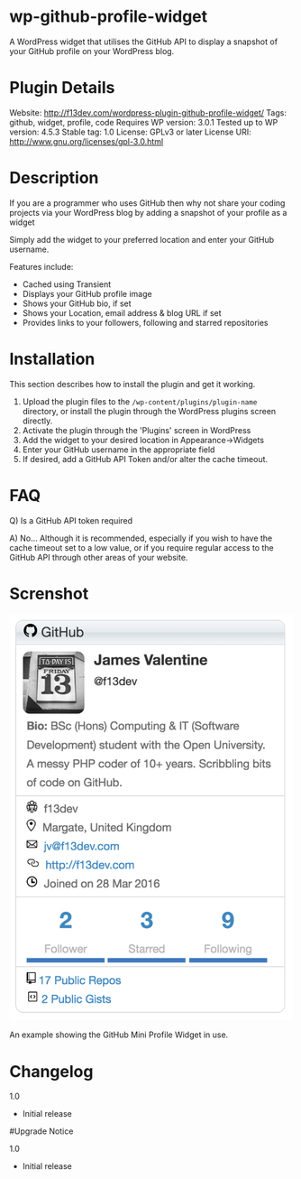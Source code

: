 # wp-github-profile-widget
A WordPress widget that utilises the GitHub API to display a snapshot of your GitHub profile on your WordPress blog.

# Plugin Details
Website: http://f13dev.com/wordpress-plugin-github-profile-widget/
Tags: github, widget, profile, code
Requires WP version: 3.0.1
Tested up to WP version: 4.5.3
Stable tag: 1.0
License: GPLv3 or later
License URI: http://www.gnu.org/licenses/gpl-3.0.html

# Description

If you are a programmer who uses GitHub then why not share your coding projects via your WordPress blog by adding a snapshot
of your profile as a widget

Simply add the widget to your preferred location and enter your GitHub username.

Features include:

* Cached using Transient
* Displays your GitHub profile image
* Shows your GitHub bio, if set
* Shows your Location, email address & blog URL if set
* Provides links to your followers, following and starred repositories

# Installation

This section describes how to install the plugin and get it working.

1. Upload the plugin files to the `/wp-content/plugins/plugin-name` directory, or install the plugin through the WordPress plugins screen directly.
2. Activate the plugin through the 'Plugins' screen in WordPress
3. Add the widget to your desired location in Appearance->Widgets
4. Enter your GitHub username in the appropriate field
5. If desired, add a GitHub API Token and/or alter the cache timeout.

# FAQ

Q) Is a GitHub API token required

A) No... Although it is recommended, especially if you wish to have the cache timeout set to a low value, or if you require regular access to the GitHub API through other areas of your website.

# Screnshot

![An example showing the GitHub Mini Profile Widget in use.](/screenshot-1.png?raw=true "GitHub Profile Widget")

An example showing the GitHub Mini Profile Widget in use.

# Changelog

1.0
* Initial release

#Upgrade Notice

1.0
* Initial release
